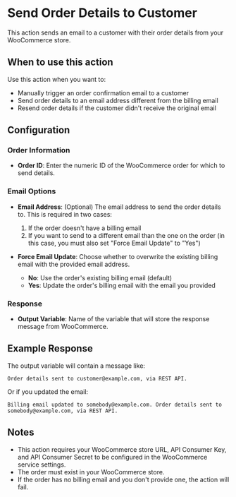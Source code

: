 # Send Order Details to Customer

This action sends an email to a customer with their order details from your WooCommerce store.

## When to use this action

Use this action when you want to:
- Manually trigger an order confirmation email to a customer
- Send order details to an email address different from the billing email
- Resend order details if the customer didn't receive the original email

## Configuration

### Order Information
- **Order ID**: Enter the numeric ID of the WooCommerce order for which to send details.

### Email Options
- **Email Address**: (Optional) The email address to send the order details to. This is required in two cases:
  1. If the order doesn't have a billing email
  2. If you want to send to a different email than the one on the order (in this case, you must also set "Force Email Update" to "Yes")

- **Force Email Update**: Choose whether to overwrite the existing billing email with the provided email address.
  - **No**: Use the order's existing billing email (default)
  - **Yes**: Update the order's billing email with the email you provided

### Response
- **Output Variable**: Name of the variable that will store the response message from WooCommerce.

## Example Response

The output variable will contain a message like:
```
Order details sent to customer@example.com, via REST API.
```

Or if you updated the email:
```
Billing email updated to somebody@example.com. Order details sent to somebody@example.com, via REST API.
```

## Notes

- This action requires your WooCommerce store URL, API Consumer Key, and API Consumer Secret to be configured in the WooCommerce service settings.
- The order must exist in your WooCommerce store.
- If the order has no billing email and you don't provide one, the action will fail.